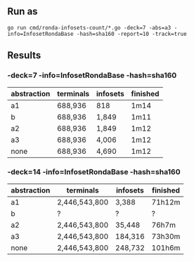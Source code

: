 ## Run as

`go run cmd/ronda-infosets-count/*.go -deck=7 -abs=a3 -info=InfosetRondaBase -hash=sha160 -report=10 -track=true`

## Results

### -deck=7 -info=InfosetRondaBase -hash=sha160

| abstraction | terminals | infosets | finished |
|-------------|-----------|----------|----------|
| a1          | 688,936   | 818      | 1m14     |
| b           | 688,936   | 1,849    | 1m11     |
| a2          | 688,936   | 1,849    | 1m12     |
| a3          | 688,936   | 4,006    | 1m12     |
| none        | 688,936   | 4,690    | 1m12     |

### -deck=14 -info=InfosetRondaBase -hash=sha160

| abstraction | terminals     | infosets | finished |
|-------------|---------------|----------|----------|
| a1          | 2,446,543,800 | 3,388    | 71h12m   |
| b           | ?             | ?        | ?        |
| a2          | 2,446,543,800 | 35,448   | 76h7m    |
| a3          | 2,446,543,800 | 184,316  | 73h30m   |
| none        | 2,446,543,800 | 248,732  | 101h6m   |